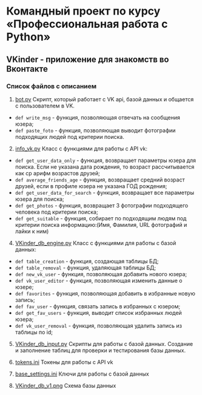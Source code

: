# Командный проект по курсу «Профессиональная работа с Python»

## VKinder - приложение для знакомств во Вконтакте

### Список файлов с описанием

1. [bot.py](https://github.com/Netology-Team-5/VKinder/blob/main/bot.py)
Скрипт, который работает с VK api, базой данных и общается с пользователем в VK.
- `def write_msg` - функция, позволяющая отвечать на сообщения юзера;
- `def paste_foto` - функция, позволяющая выводит фотографии подходящих людей под критерии поиска. 

2. [info_vk.py](https://github.com/Netology-Team-5/VKinder/blob/main/info_vk.py)
Класс с функциями для работы с API vk:
- `def get_user_data_only` - функция, возвращает параметры юзера для поиска. 
Если не указана дата рождения, то возраст рассчитывается как ср арифм возрастов друзей;
- `def average_friends_age` - функция, возвращает средний возраст друзей, если в профиле юзера не указана ГОД рождения;
- `def get_user_data_for_search` - функция, возвращает все параметры юзера для поиска;
- `def get_photos` - функция, возвращает 3 фотографии подходящего человека под критерии поиска;
- `def get_suitable` - функция, собирает по подходящим людям под критерии поиска информацию:(Имя, Фамилия, URL фотографий и лайки к ним)

4. [VKinder_db_engine.py](https://github.com/Netology-Team-5/VKinder/blob/main/VKinder_db_engine.py)
Класс с функциями для работы с базой данных:
- `def table_creation` - функция, создающая таблицы БД;
- `def table_removal` - функция, удаляющая таблицы БД;
- `def new_vk_user` - функция, позволяющая добавить нового юзера;
- `def vk_user_editor` - функция, позволяющая изменить данные о юзере;
- `def favorites` - функция, позволяющая добавить в избранные новую запись;
- `def fav_user` - функция, связать запись в избранных с юзером;
- `def get_fav_users` - функция, выводит список избранных людей юзера; 
- `def vk_user_removal` - функция, позволяющая удалить запись из таблицы по id; 

5. [VKinder_db_input.py](https://github.com/Netology-Team-5/VKinder/blob/main/VKinder_db_input.py)
Скрипты для работы с базой данных. 
Создание и заполнение таблиц для проверки и тестирования базы данных. 

6. [tokens.ini](https://github.com/Netology-Team-5/VKinder/blob/main/tokens.ini)
Токены для работы с API vk

7. [base_settings.ini](https://github.com/Netology-Team-5/VKinder/blob/main/base_settings.ini)
Ключи для работы с базой данных

8. [VKinder_db_v1.png](https://github.com/Netology-Team-5/VKinder/blob/main/VKinder_db_v1.png)
Схема базы данных 
